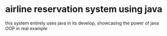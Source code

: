 # airline reservation system using java
this system entirely uses java in its develop, showcasing the power of java OOP in real example
